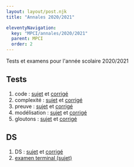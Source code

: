 ```yaml
---
layout: layout/post.njk 
title: "Annales 2020/2021"

eleventyNavigation:
  key: "MPCI/annales/2020/2021"
  parent: MPCI
  order: 2
---
```



<!-- début résumé -->

Tests et examens pour l'année scolaire 2020/2021

<!-- end résumé -->

## Tests

1. code : [sujet](./1_test_sujet) et [corrigé](./1_test_corrige)
2. complexité : [sujet](./2_test_sujet) et [corrigé](./2_test_corrige)
3. preuve : [sujet](./3_test_sujet) et [corrigé](./3_test_corrige)
4. modélisation : [sujet](./5_test_sujet) et [corrigé](./5_test_corrige)
5. gloutons : [sujet](./6_test_sujet) et [corrigé](./6_test_corrige)

## DS

1. DS : [sujet](./4_ds_sujet) et [corrigé](./4_ds_corrige)
2. [examen terminal (sujet)](./MPCI_et_2020_2021.pdf)
